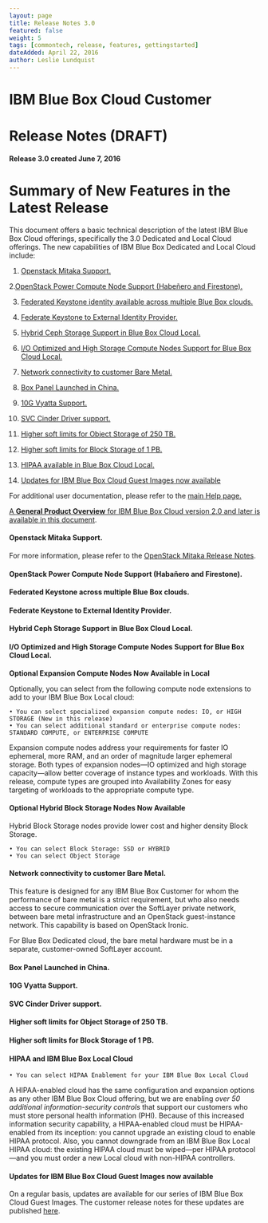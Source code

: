 ```yaml
---
layout: page
title: Release Notes 3.0
featured: false
weight: 5
tags: [commontech, release, features, gettingstarted]
dateAdded: April 22, 2016
author: Leslie Lundquist
---
```


# **IBM Blue Box Cloud Customer**

# Release Notes (DRAFT)

#### Release 3.0    created     June 7, 2016

# **Summary of New Features in the Latest Release**

This document offers a basic technical description of the latest IBM Blue Box Cloud offerings, specifically the 3.0 Dedicated and Local Cloud offerings. The new capabilities of IBM Blue Box Dedicated and Local Cloud include:  

1.  [Openstack Mitaka Support.](http://ibm-blue-box-help.github.io/help-documentation/gettingstarted/commontech/release_notes_for_customers/#)
 
2.[OpenStack Power Compute Node Support (Habeñero and Firestone).](http://ibm-blue-box-help.github.io/help-documentation/gettingstarted/commontech/release_notes_for_customers/#)

3.  [Federated Keystone identity available across multiple Blue Box clouds.](http://ibm-blue-box-help.github.io/help-documentation/gettingstarted/commontech/release_notes_for_customers/#)

4.  [Federate Keystone to External Identity Provider.](http://ibm-blue-box-help.github.io/help-documentation/gettingstarted/commontech/release_notes_for_customers/#)

5.  [Hybrid Ceph Storage Support in Blue Box Cloud Local.](http://ibm-blue-box-help.github.io/help-documentation/gettingstarted/commontech/release_notes_for_customers/#)

6.  [I/O Optimized and High Storage Compute Nodes Support for Blue Box Cloud Local.](http://ibm-blue-box-help.github.io/help-documentation/gettingstarted/commontech/release_notes_for_customers/#)

7.  [Network connectivity to customer Bare Metal.](http://ibm-blue-box-help.github.io/help-documentation/gettingstarted/commontech/release_notes_for_customers/#)

8. [Box Panel Launched in China.](http://ibm-blue-box-help.github.io/help-documentation/gettingstarted/commontech/release_notes_for_customers/#)

9. [10G Vyatta Support.](http://ibm-blue-box-help.github.io/help-documentation/gettingstarted/commontech/release_notes_for_customers/#)

10. [SVC Cinder Driver support.](http://ibm-blue-box-help.github.io/help-documentation/gettingstarted/commontech/release_notes_for_customers/#)

11. [Higher soft limits for Object Storage of 250 TB.](http://ibm-blue-box-help.github.io/help-documentation/gettingstarted/commontech/release_notes_for_customers/#)

12. [Higher soft limits for Block Storage of 1 PB.](http://ibm-blue-box-help.github.io/help-documentation/gettingstarted/commontech/release_notes_for_customers/#)
13. [HIPAA available in Blue Box Cloud Local.](http://ibm-blue-box-help.github.io/help-documentation/gettingstarted/commontech/release_notes_for_customers//#)
14. [Updates for IBM Blue Box Cloud Guest Images now available]()

For additional user documentation, please refer to the [main Help page.](http://ibm-blue-box-help.github.io/help-documentation/) 

[A **General Product Overview** for IBM Blue Box Cloud version 2.0 and later is available in this document](http://ibm-blue-box-help.github.io/help-documentation/gettingstarted/commontech/general_product_overview/).

#### Openstack Mitaka Support.

For more information, please refer to the [OpenStack Mitaka Release Notes]().

#### OpenStack Power Compute Node Support (Habañero and Firestone).
#### Federated Keystone across multiple Blue Box clouds.
#### Federate Keystone to External Identity Provider.
#### Hybrid Ceph Storage Support in Blue Box Cloud Local.
#### I/O Optimized and High Storage Compute Nodes Support for Blue Box Cloud Local.

**Optional Expansion Compute Nodes Now Available in Local**

Optionally, you can select from the following compute node extensions to add to your IBM Blue Box Local cloud:

	• You can select specialized expansion compute nodes: IO, or HIGH STORAGE (New in this release)
	• You can select additional standard or enterprise compute nodes: STANDARD COMPUTE, or ENTERPRISE COMPUTE

Expansion compute nodes address your requirements for faster IO ephemeral, more RAM, and an order of magnitude larger ephemeral storage.  Both types of expansion nodes—IO optimized and high storage capacity—allow better coverage of instance types and workloads. With this release, compute types are grouped into Availability Zones for easy targeting of workloads to the appropriate compute type.

#### **Optional Hybrid Block Storage Nodes Now Available**

Hybrid Block Storage nodes provide lower cost and higher density Block Storage.  

	• You can select Block Storage: SSD or HYBRID
	• You can select Object Storage 

#### Network connectivity to customer Bare Metal.

This feature is designed for any IBM Blue Box Customer for whom the performance of bare metal is a strict requirement, but who also needs access to secure communication over the SoftLayer private network, between bare metal infrastructure and an OpenStack guest-instance network. This capability is based on OpenStack Ironic.

For Blue Box Dedicated cloud, the bare metal hardware must be in a separate, customer-owned SoftLayer account.

#### Box Panel Launched in China.
#### 10G Vyatta Support.
#### SVC Cinder Driver support.
#### Higher soft limits for Object Storage of 250 TB.
#### Higher soft limits for Block Storage of 1 PB.

#### **HIPAA and IBM Blue Box Local Cloud**

	• You can select HIPAA Enablement for your IBM Blue Box Local Cloud

A HIPAA-enabled cloud has the same configuration and expansion options as any other IBM Blue Box Cloud offering, but we are enabling _over 50 additional information-security controls_ that support our customers who must store personal health information (PHI). Because of this increased information security capability, a HIPAA-enabled cloud must be HIPAA-enabled from its inception: you cannot upgrade an existing cloud to enable HIPAA protocol. Also, you cannot downgrade from an IBM Blue Box Local HIPAA cloud: the existing HIPAA cloud must be wiped—per HIPAA protocol—and you must order a new Local cloud with non-HIPAA controllers.

 #### **Updates for IBM Blue Box Cloud Guest Images now available**
 
 On a regular basis, updates are available for our series of IBM Blue Box Cloud Guest Images. The customer release notes for these updates are published [here]().
